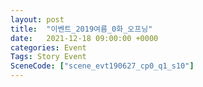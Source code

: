 ```yaml
---
layout: post
title:  "이벤트_2019여름_0화_오프닝"
date:   2021-12-18 09:00:00 +0000
categories: Event
Tags: Story Event
SceneCode: ["scene_evt190627_cp0_q1_s10"]
---
```

